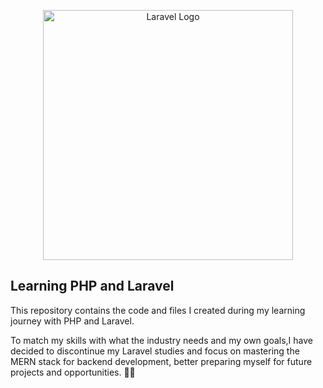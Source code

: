 <p align="center">
    <a href="https://laravel.com" target="_blank"><img src="https://raw.githubusercontent.com/laravel/art/master/logo-lockup/5%20SVG/2%20CMYK/1%20Full%20Color/laravel-logolockup-cmyk-red.svg" width="400" alt="Laravel Logo"></a>
</p>

## Learning PHP and Laravel

This repository contains the code and files I created during my learning journey with PHP and Laravel.

To match my skills with what the industry needs and my own goals,I have decided to discontinue my Laravel studies and focus on mastering the MERN stack for backend development, better preparing myself for future projects and opportunities. 🧑‍💻
